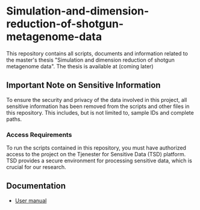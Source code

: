 # Simulation-and-dimension-reduction-of-shotgun-metagenome-data
This repository contains all scripts, documents and information related to the master's thesis "Simulation and dimension reduction of shotgun metagenome data". The thesis is available at (coming later)

## Important Note on Sensitive Information

To ensure the security and privacy of the data involved in this project, all sensitive information has been removed from the scripts and other files in this repository. This includes, but is not limited to, sample IDs and complete paths.

### Access Requirements

To run the scripts contained in this repository, you must have authorized access to the project on the Tjenester for Sensitive Data (TSD) platform. TSD provides a secure environment for processing sensitive data, which is crucial for our research.

## Documentation
* [User manual](https://github.com/Rounge-lab/Simulation-and-dimension-reduction-of-shotgun-metagenome-data/wiki/User-manual)

